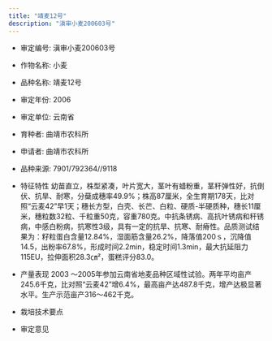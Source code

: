 ```yaml
---
title: "靖麦12号"
description: "滇审小麦200603号"
---
```

* 审定编号:  滇审小麦200603号

*  作物名称:  小麦

*  品种名称:  靖麦12号

*  审定年份:  2006

*  审定单位:  云南省

* 育种者:  曲靖市农科所

*  申请者:  曲靖市农科所

*  品种来源:  7901/792364//9118

*  特征特性
幼苗直立，株型紧凑，叶片宽大，茎叶有蜡粉重，茎秆弹性好，抗倒伏、抗旱、耐寒，分蘖成穗率49.9%；株高87厘米，全生育期178天，比对照“云麦42”早1天；穗长方型，白壳、长芒、白粒、硬质-半硬质种，穗长11厘米，穗粒数32粒、千粒重50克，容重780克。中抗条锈病、高抗叶锈病和秆锈病，中感白粉病，抗寒性3级，具有一定的抗旱、抗寒、耐瘠性。品质测试结果为：籽粒蛋白含量12.84%，湿面筋含量26.2%，降落值200ｓ，沉降值14.5，出粉率67.8%，形成时间2.2min，稳定时间1.3min，最大抗延阻力115EU，拉伸面积28.3㎝²，蛋糕评分83.0。

*  产量表现
2003 ～2005年参加云南省地麦品种区域性试验。两年平均亩产245.6千克，比对照“云麦42”增6.4%，最高亩产达487.8千克，增产达极显著水平。生产示范亩产316～462千克。

*  栽培技术要点


*  审定意见

